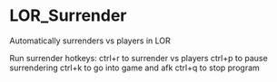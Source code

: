 # LOR_Surrender
Automatically surrenders vs players in LOR

Run surrender
hotkeys:
ctrl+r to surrender vs players
ctrl+p to pause surrendering
ctrl+k to go into game and afk
ctrl+q to stop program
